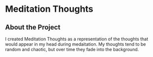 # Meditation Thoughts

## About the Project
I created Meditation Thoughts as a representation of the thoughts that would appear in my head during medaitation. My thoughts tend to be random and chaotic, but over time they fade into the background.